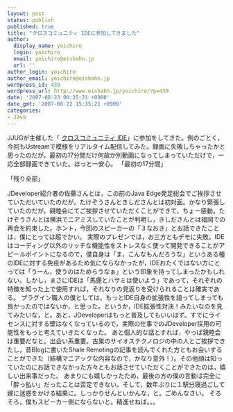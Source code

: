 ```yaml
---
layout: post
status: publish
published: true
title: "クロスコミュニティ IDEに参加してきました"
author:
  display_name: yoichiro
  login: yoichiro
  email: yoichiro@eisbahn.jp
  url: ''
author_login: yoichiro
author_email: yoichiro@eisbahn.jp
wordpress_id: 439
wordpress_url: http://www.eisbahn.jp/yoichiro/?p=439
date: '2007-08-23 00:35:21 +0900'
date_gmt: '2007-08-22 15:35:21 +0900'
categories:
- Java
---
```


JJUGが主催した「
[クロスコミュニティ IDE](http://commusuke.eisbahn.jp/map/19)」に参加をしてきた。例のごとく，今回もUstreamで模様をリアルタイム配信してみた。録画に失敗しちゃったかと思ったのだが，最初の17分間だけ何故か別動画になってしまっていただけで，一応全部録画できていた。ほっと一安心。
「最初の17分間」

「残り全部」

JDeveloper紹介者の佐藤さんとは，この前のJava Edge発足総会でご挨拶させていただいていたのだが，たけぞうさんときしださんとは初対面。かなり緊張していたのだが，親睦会にてご挨拶させていただくことができて，ちょー感動。たけぞうさんとは横浜でニアミスしていたことが判明し，きしださんとは福岡での再会を約束した。ホント，今回のスピーカーの「３なおき」とお話できたことは，僕にとっては超でかい。
実際のプレゼンでは，お三方ともデモに失敗。IDEはコーディング以外のリッチな機能性をストレスなく使って開発できることがアピールポイントになるので，僕自身は「ま，こんなもんだろうな」というある種のIDEに対する免疫があるため気にならなかったが，IDEおたくではない方にとっては「うーん，使うのはためらうなぁ」という印象を持ってしまったかもしれない。しかし，まさにIDEは「馬鹿とハサミは使いよう」であって，それぞれの特徴を知った上で使用すれば，それなりの見返りを受けられることは確実である。
プラグイン職人の僕としては，もっとIDE自身の拡張性を語ってしまっても良かったのではないか，と思った。というか，IDE拡張性対決！みたいなのを見てみたいな，と。あと，JDeveloperはもっと普及してもいいはず。すでにライセンスに対する壁はなくなっているので，実際の仕事でのJDeveloper採用の可能性をもっと考えていきたくなった。
あと個人的な話とすれば，やっぱ親睦会は重要だなと。出会い系重要。古巣のサイオステクノロジの中の人とご挨拶できたし，昔Blogに書いたShale Remotingの記事を読んでくれた方ともお会いすることができた（結構マニアックな内容なので，かなり意外！）。その他顔は知っていたのにお話できなかった方々ともお話させていただくことができたのは，嬉しい出来事だった。
あまりにも嬉しかったため，最後の方の僕の言動は完全に「酔っ払い」だったことは否定できない。そして，数年ぶりに１駅分寝過ごして嫁に迷惑をかける結果に。しっかりせんといかんな，と。ごめんなさい。
そろそろ，僕もスピーカー側にならないと。精進せねば。。。
